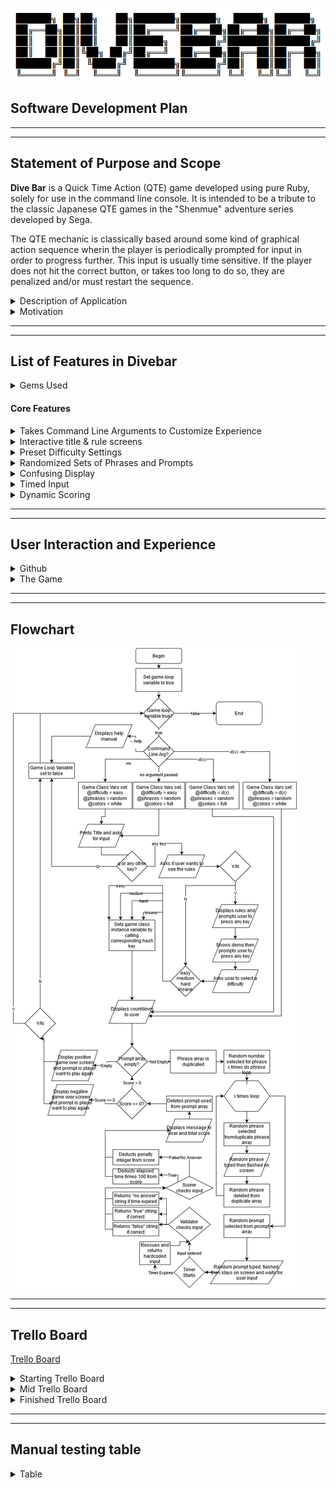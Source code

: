 ![Divebar logo](/docs/imgs/divebartitle.png)

## Software Development Plan
---
---
## Statement of Purpose and Scope
**Dive Bar** is a Quick Time Action (QTE) game developed using pure Ruby, solely for use in the command line console. It is intended to be a tribute to the classic Japanese QTE games in the "Shenmue" adventure series developed by Sega. 

The QTE mechanic is classically based around some kind of graphical action sequence wherin the player is periodically prompted for input in order to progress further. This input is usually time sensitive. If the player does not hit the correct button, or takes too long to do so, they are penalized and/or must restart the sequence. 

<details>
  <summary> Description of Application </summary>

  ## Description of Application
  The premise of **Dive Bar** is that you're a bartender working by yourself in a busy dive bar. You will need to perform actions in a hectic environment in order for the night to run smoothly. Failure to perform the tasks will result in angry customers and maybe an empty bar!

  At it's core, the game is based on a simple time pressure mechanic. The player will be shown a sentence and will have to type the highlighted word in the sentence as fast as possible. If the player enters the word in time, and the word is correct, they will only lose a small amount of points based on the time taken to answer. If the player fails to enter the word in time, they will lose points. If the player enters the word in time but the word is wrong, they will also lose points. 

  The twist in this simple mechanic is the way the prompts are displayed to the user. Instead of it simply displaying text and timing the input, **Dive Bar** will throw random snippets of conversation at the user in a confusing manner. Eventually a prompt will be displayed in the same manner, before pausing for user input. A player trying for a high score, or trying to win the game at higher difficulty levels, will have to pay attention to all the snippets until they see the highlighted keyword.
</details>

<details>
  <summary> Motivation </summary>
  
  ## Motivation
  **Dive Bar** is not to designed to re-define gaming mechanics or be a "helpful" program, but is instead intended to be a throwback to the aformentioned QTE games developed by Sega. My hope is that anyone who has previously enjoyed the Shenmue series or enjoys time pressure mechanics in their game experiences will get a kick out of this simple program. 

  I did some brainstorming and experimentation with the concept in the week leading up to developing **Dive Bar**. Initially, I wanted to try and create some form of map based "Diner Dash" style game, where the player would have to move between tables and a kitchen quickly when prompted. Ultimately I moved away from the idea as it became clear that the scope of the project was too large for the time available.

  I then started moving toward the concept of a more text based interaction with a similar mechanic based around entering text. While I think creating a map based game would certainly feel more hectic if coupled with text, I'm happy with the way **Dive Bar** turned out. While it is a simple game, I think it provides a good level of challenge and rewards to players who are willing to spend some time trying to maximise their scores or pass one of the higher difficulty levels.
</details>

----
----

## List of Features in **Divebar**

<details>
<summary> Gems Used </summary>

  ## Gems used
  * **Colorize** : To colour text and banners throughout the game.
  * **Faker** : To create randomized lists of phrases for the game.
  * **Timeout** : To implement a relatively easy to understand timeout function in game.
  * **TTY-prompt** : To create intuitive and easy to use menus and prompts.
  * **TTY-screen** : To use hand in hand with tty cursor to randomize where the terminal prints.
  * **TTY-cursor** : To move the cursor around the terminal randomly, as well as hide it from view when printing.
</details>

#### Core Features

<details>
  <summary>Takes Command Line Arguments to Customize Experience</summary>

   
  *  The game recognizes ARGV input from the terminal and takes a few simple commands to help streamline use for experienced users;
     *   The program is able to skip the title, rules and difficulty settings if given a corresponding argument. This is done by wrapping the Title, Rules and Difficulty in a control flow statement that checks whether a ARGV input of -d1 to -d4 has been given to decide the difficulty. If so, it will skip straight to the game. 


        * The program displays in a "no colour mode" if given the argument -nc. This is acheived by changing the colour array stored in the game class to a single element array that contains the colour colorize gem symbol for white. 
  
        * The program will display a help page if it is passed the argument --help. This is acheived by having the terminal class check for an ARGV statement that matches --help. If so, it will display a help page to the terminal and quit.

</details>

<details>
  <summary>Interactive title & rule screens</summary>

  * Instead of a timed title screen, **Dive Bar** will prompt the user to press any key to continue, or q to quit. This is done through the use of a superficial terminal class that is only responsible for looping the game. By default this loop has a "running" variable that is set to true. During each iteration of the loop, this variable will listen to an instance of the game class. If the instance returns false, this will change the running variable and cause the game to quit gracefully.

  * **Dive Bar** also has a rule screen that is optional. The user is given a yes/no prompt that feeds into a simple when statement within the "rules" function of the ASCII module. A yes will display the rules, a no will cause the game to move onto the difficulty settings. 

  * The rule page itself has a written explanation of the game, followed by a quick demo of the game mechanic, walking the user through a tutorial of how the game works. 

    This is done by essentially recycling the main game functions into the rule function setting the difficulty to easy by default. Only one prompt is diplayed that is hardcoded into the rules section, followed by a hardcoded prompt and simulated answer.
</details>

<details>
  <summary>Preset Difficulty Settings</summary>

  * After the rule prompt, the player will be prompted with multiple choice menu to select their difficulty. 
  
    The choices are Easy, Medium, Hard or Insane. The player is able to use their keyboard to select the level of difficulty they desire. The selection is then passed to a difficulty function within the game class. This changes the default difficulty instance variable from the default "easy" to one of the 4 choices by returning a key to reference a difficulty constant hash contained in a difficulty module included in the game class. 

    The hash contained in the difficulty module contains a suite of values for each level of difficulty. The use of a constant variable means the game can easily assign the difficulty to an instance variable by calling the constant with the corresponding key.

    After assignment, the difficulty instance variable contains an array of values associated with controlling the difficulty of the game. 
    
    This controls:
    * The amount of phrases to flash and how they are flashed before a prompt. 
    * The speed at which the phrases and prompts are typed out.
    * The amount of time given to input a prompt.
    * The length of the prompted word to be input by the player.
    * The penalties for spelling a word wrong or running out of time. 

</details>

<details>
  <summary>Randomized Sets of Phrases and Prompts</summary>

  * Phrases:
    
    Each time the game is instantiated by the terminal app, the games data module should generate an array containing three differently themed arrays of phrases. It will then randomly pass one of these arrays to the phrases instance variable to be used in the game itself. This is included to encourage replayability, giving the player a relatively fresh set of quotes each time they replay the game. 

  * Prompts

    The prompts work similarly to the phrases in the sense that the data module passes a random array of prompts to the game instance each time the game is instantiated, dependant on the difficulty. The difference is that the prompts themselves are hardcoded into the data module. The prompts of each difficulty are completely different to one another. However, each difficulty comes with 10 prompts. When the game is instantiated, anytime the difficulty is set, the phrases are assigned by calling a selection method with a key that selects 5 random prompts from 10 of the corresponding difficulty.

</details>

<details>
  <summary>Confusing Display</summary>
    
  * During the game, the user will be shown a series of random phrases pulled from the phrase array. The way these phrases are displayed are modified in different ways to confuse the user;
    
    * Depending on the difficulty, a random number of phrases will be displayed before the prompt. This is done by creating a x.times loop within the main game loop that uses a difficulty variable in order to choose a random number from a particular range.
  

    * The game will then choose a random prompt by first duplicating the instance variable prompt array. It will then shuffle the duplicated and selecting whatever is first. This is done with a shuffling function that simply shuffles whatever array is fed to it and returns the first element. 
    * The game selects a random place in the terminal to move the cursor. This is done using a mixture of the tty-screen and tty-cursor gems. When the game is instantiated, it gathers the size of the screen and assigns them to line and column variables. Using TTY-cursor, the cursor is then moved to a random line and column on the screen using a move_cursor function
    * The game will then use a typer function to "type" out in a broken fashion the phrase by printing each character, then sleeping for a random amount of milliseconds selected from a range dependant on difficulty. This creates a "stop starty" rhythm to the way the text is displayed. Each character is also colored randomly (using the colorize gem) by randomly choosing a symbol from an instance variable array on each character. 
      
      Once the phrase has been typed out, the screen is cleared then the phrase is flashed, using a flasher function, a random amount of times dependant on difficulty. This is looping a screen clear, calling the move_cursor function, showing the phrase and sleeping for random amount of time.

    * After flashing the phrase, the phrase is then fed to a deleter function that deletes a passed argument that matches an element in the passed array. In this case, we are feeding the phrase displayed with the corresponding duplicated prompt array. This ensures that every prompt displayed will be different and there will be no duplications, as the array will get smaller each iteration.

    * Once the x.times loop responsible for flashing phrases has ended, the same steps are also applied to a single prompt, except at on its final flash it waits for a set amount of time for user input. Once the program gets input, it will delete the prompt from the prompts instance variable using the deleter function. Deleting the prompt from the instances prompt array variable serves a double purpose. Its a tracker for the progress of the game, allowing each iteration of the main game loop to check whether there are still prompts to be used and therefore whether another iteration must be performed. It also ensures that prompts in the prompt array have no chance to be duplicated in following round. 

  * I ensured that the flashing text complied with photosensivity guidelines. At the hardest difficulty, text will never flash more than 3 times in one second. While this certainly makes the game a little less hectic, I'd rather make sure the program is accessible to all and safe to use.

</details>

<details>
  <summary>Timed Input</summary>

  *  The player will have a limited amount of time to enter the prompted word once the prompt has stopped moving. This is acheived by using input = time_input. This timed_input function is essentially a error handling function. 
  
     Using the timeout gem, the game starts a timer, then asks for input. If the user enters something before the timer expires, the timed_input function will return that answer. If the user runs out of time, the timeout gem will throw an error. This is handled with a rescue statement which defaults the input to a "no answer" string and returns it.

     Additionally, the timed_input function times the input by getting the current time just before asking for input and assigns it to a variable. Once input has been entered, the time is again assigned to a different variable. By deducting the starting time from the ending time, we have the amound of seconds it took for the player to enter their answer. This is then saved to an instance variable and used in scoring correct answers. 

</details>

<details>
  <summary>Dynamic Scoring</summary>
  
  * The scoring system is designed to encourage the player to answer accurately in the least amount of time possible. There are a few set rules to the way the scoring system works. 


    * The player will always start with 10,000 points at the start of the game. 


    * The player will lose a small amount of points for each correct input they give based on their input time. For example, if you input the word correctly in 1.879 seconds, you will only lose 188 points.
    * The player will lose a large amount of points for incorrect inputs of if the timer expires. The amount of points deducted is based on difficulty. For example, the game on the easiest setting will only deduct 1,000 points for each wrong answer or timeout. However, the game on the hardest setting will deduct 4,000 points for each wrong answer or timeout.

  * The way this is done is with a scoring function that relies on a validator function. First the inputted string is passed to the validator. 
   
    This validator will check first to see if the string fits a hardcoded message returned by the timed input function. If it matches, it will return it's own hardcoded message to be interpreted by the scoring function. 

    If it passes this stage, it will take the input and check it against the word in the prompt, ignoring case. This is done by using square [brackets] on the word you wish the user to input. the validator then checks the prompt using the brackets for reference.

    Once the input and prompt word have been compared, the validator returns a hardcoded true ,false or no answer string. 

    This string is then fed to the scoring function that reads it and does one of three things.

    1. type, then delete some text using a typing function, congratulating the user and showing them their new total score. The new total score is calculated by rounding the elapsed time to two decimal places and multiplying it by 100, then deducting it from the total score.


    2. Uses the type_delete function to tell the user they gave the wrong input, then shows them their new total score. The new total score is calculated by taking a difficulty integer in the difficulty instance variable and deducting that from the total score.
    3. Uses the type_delete function to tell the user they ran out of time, then shows them their new total score. The new score is calculated the same way as the wrong input outcome. 

    For all three of these outcomes, the scoring method checks whether the calculated score is below zero. If so, it displays 0 instead of a negative number.

</details>

----
----

## User Interaction and Experience

<details>
  <summary>Github</summary>

  ## Github
  * The user must first clone the repository from GitHub. The README file in the root directory contains the following information to ensure the user can install and run the program:


    *  Links to install Ruby
    *  Step by step instructions on installing and using bundler to ensure the correct gems are installed for the programs dependencies. 
    *  Step by step instructions for running the basic program
    *  A list of command line arguments you are able to give the program.

  * Once the user has the appropriate gems installed, the user can run the program a variety of different ways from the commmand line. 
    * `ruby init.rb --help` will display a help document and end the program. This help document simply outlines the basic commands and gem dependencies. It also outlines some of the error handling within the program if users are struggling to run the program.
    * `ruby init.rb -nc` will run the program in black and white.
    * `ruby init.rb -d1 -d2 -d3 -d4` will run the program, skipping the title, rules and difficulty selection, using the provided argument to set the difficulty. 
    * `ruby init.rb -crash` will crash the game (if you're into that)
    * `ruby init.rb` will simply run the program.
  
</details>

<details>
  <summary>The Game</summary>

  ## The Game

  * When run normally, the program will begin the game and show the title screen, prompting the user for any key or q to quit. If the user presses any key other than q, the game progresses. If the user presses q, the program quits.
  * The user will be prompted again if they would like to see the rules with a simple yes no statement. If the user selects no, they skip the rules and are taken to the difficulty setting screen. If the user selects yes, they are taken to the rules page.
  * On the rules page, the user shown the general outline of the game in text. Next they will be taken through an interactive live demo of the game itself. Once this has finished, they will be prompted to press any key and taken to the difficulty setting.
  * The user is prompted to select a difficulty setting from easy through to insane. Once they have made a selection the game starts.
  * The user is shown an ascii art countdown from three to one
  * From now until the game over screen, the current score and level of difficulty is displayed at the top of the screen
  * The user is then shown a random phrase. Each of these phrases is first typed onto a random part of the screen, before being flashed randomly around the screen. This is repeated a random amount of times. 
  * The user is then shown a random prompt containing one word surrounded in square brackets in all caps. It is typed and flashed in the same manner as the phrases before stopping and waiting for user input.
  * The user now must input the word that is surrounded in square brackets and is in all caps before they run out of time. 
  * If the user enters the correct word within the time limit, they will be shown a congratulatory message and their new total score
  * If the user does not enter the correct word within the time limit, they will be told that they have entered the word incorrectly and shown their new total score.
  * If the user does not finishing entering the word withing the time limit, they will be told that they ran out of time and shown their new total score.
  * At this stage the game will loop again as long as theres either another prompt that hasn't been shown, or the players score is 0.
  * If there are no more phrases left in the array, the user will be shown a positive game over screen with their final score.
  * If the total score is 0, the user will be shown a negative game over screen.
  * A few seconds later, the user will be given a Y/N prompt and asked whether they want to play again.
  * If the user answers yes, the game restarts from the title page.
  * If the user answers no, the game will exit.
  * If at any point the game throws an error, the program will exit gracefully and display easy to understand information about what happened.

</details>

----
----

## Flowchart

![Divebar logo](imgs/divebarflowchart.png)


----
----

## Trello Board

[Trello Board](https://trello.com/b/daSBDJpB/terminal-app)

<details>
  <summary>Starting Trello Board</summary>

  ![Starting Trello 1](imgs/trellostart1.png)

  ![Starting Trello 2](imgs/trellostart2.png)
</details>

<details>
  <summary>Mid Trello Board</summary>

  ![Mid Trello 1](imgs/trellomid1.png)

  ![Mid Trello 2](imgs/trellomid2.png)
</details>

<details>
  <summary>Finished Trello Board</summary>

  ![Finished Trello 1](imgs/trellofinished1.png)
  
  ![Finished Trello 2](imgs/trellofinished2.png)
</details>

----
----



## Manual testing table

<details>
  <summary>Table</summary>

| Feature             | Description of feature | Test Case ID / Testing Method | Expected Outcome | Actual Outcome | Is this a problem? | Changes/Comments |
| ------              | ---                    | ---          | ---               | -             |-                   |-                 |
| Command line --help |User is able to pass --help at the command line to bring up a help screen | 1<br/>pass --help at command line | Help screen displayed from command line | Nothing | Yes | I didn't allow pass the ARGV input to the class itself |
| | | 2<br/>pass --help at command line | Help screen displayed from command line |	Displays help screen |	No |	Changed the call to go through the init.rb file and passes it correctly to the terminal class |
|round typer method|	Types out a passed string using a passed array to randomly choose sleep time between each character. Also colourizes randomly |	1<br/>Call method in test.rb and watch method |	String to be typed out on screen in random colours with different pauses between characters |	After a lot of tweaking, it worked properly |	No, but annoying to test ||
|fast green typer method | Quickly writes a passed string in green |	1<br/>Call method in test.rb and watch method	|Types quickly in green |	Types at a medium pace in green | 	Ish	| I'm going to make it faster	|
| | |2<br/>Call method in test.rb and watch method |types quickly in green| types real fast now!|	No	||
|medium rainbow typer method| Types out a passed string at a medium pace. Also colourizes randomly |	1<br/>Call method in test.rb and watch method	|Types out medium in multicolour| Same as expected | No | Made it a tiny bit faster |
|string deleter method	|Deletes amount of characters equal to passed string|	1 <br/>Call method in test.rb and watch method	|Deletes a typed string|	TTY cursor gem threw an error| Yes | forgot a ":" |
| | |2<br/>Call method in test.rb| Deletes a typed string |	as expected	|no||
|Y/N prompt|	Should return true or false respectively| 1<br/>Call method in test.rb and interact with method |	asks a yes or no q and then returns true or false|	as expected|	no||
|Enter/Q prompt|	Should return true or false respectively|	1<br/>Call method in test.rb and interact with method	|Prompts user for enter or q and wont progress until gets that input|	as expected	|no||
|Display selection method|	Should display difficulties in menu format and allow you to choose one, then assign the difficulty instance variable |	1<br/>Call method in test.rb and interact with method |	Prompts user and returns d1..d4	|as expected|	no||
|Random Cursor method|	Should move the cursor to a random place using passed width and height console variables| 1<br/>Call method in test.rb and watch method |	Moves cursor to a random place on the screen|	as expected	|no||
|Flash method	|Should flash a passed string a passed amount of times. Also will flash in random places each time in a different colour| 1<br/>Call method in test.rb and watch method |	flashes string as desribed|	Undefined method for difficulty selector|	yes|	I think I need to assign my difficulty variable first for this test to work.|
| | |2<br/>Call method in test.rb and watch method|	flashes string as desribed|	as expected|	no|	Didn't req the right module, duh|
|Timed input w/o answer|	Should time out based on passed variable and return no answer string| 1<br/>Call method in test.rb and watch method |	returns no answer string|	as expected|	no||
|Timed input w/ answer|	Should return answer and set elapsed instance variable to time taken to input| 1<br/>Call method in test.rb and interact with method |	returns answer an elapsed time|	doesn't set variable|	yes|	Need to figure out why its not setting and returning this variable|
| | | 2<br/>Call method in test.rb and interact with method	|returns answer an elapsed time |	as expected|	no|	I needed to move the method into the game class itself as its a variable setting class|
|Scoring method true|	Should display positive message and show new score deducted by elapsed * 100 to 2 decimal places| 1<br/>Call method in test.rb and watch method |	As described|	as expected	|no|	also needs to sit in the game class as it changes instance variables|
|Scoring method false|	Should display negative message and show new score deducted by passed penalty integer |	1<br/>Call method in test.rb and watch method	|as described|	almost as expected, only deducts 5 points|	yes	|This has to do with the difficulty variable, will tweak the array positions|
|||2<br/>Call method in test.rb and watch method|	as described	|as expected|	no||
|Scoring method no answer |	Should display different negative message and show new score deducted by passed penalty integer|	1<br/>Call method in test.rb and watch method	|as described|	as expected|	no| |
|Warning screen| Should show the user a warning screen regarding flashing components of game for 3 second | 1<br/>Call method in test.rb and watch method         | as described                                                 | as expected                                     |no||
|Title screen|	Should type out title quickly and wait for user input| 1<br/>Call method in test.rb and watch method |	as described	|as expected|no||
|Game over more than 0	|Should show a positive game over message with final score and ask player if they want to play again|	1<br/>Call method in test.rb and watch method	|as described	|as expected	|no||
|Game over 0 |	Should show a negative game over message with final score and ask player if they want to play again	|1<br/>Call method in test.rb and watch method|as described|	as expected	|no||
|Game over replay|	Should allow the player to replay or quit depending on y or no answer|	1<br/>Play game and interact with method	|as described|	as expected|	no	||
|Rules screen|	Should show rules and prompt for input. Should then demo the game automaticallty, then prompt for user input to continue.| 1<br/>Call method in test.rb and watch method |	as described	|as expected|	no	||
|Countdown|	Should countdown 3 2 1 typed fast and colourized| 1<br/>Call method in test.rb and watch method |	as described	|as expected|	no	||
|Skip intro|	Game will skip the intro if given a command line arg to set difficulty|	1<br/>Play game and watch method	|as described|	did not skip intro|	yes|	I need to tweak my case statments, It's not finding any difficulty things|
| | |2<br/>Play game and watch method|	as described|	as expected	|no|	It will now take the first difficulty argument|
|Quit at game title|	Game will quit if you press q at the title screen|	1<br/>Play game and watch method	|as described| Didn't quit, just kept going | yes |Will need to call a method to change the bool value, maybe?|
| | |2<br/>Play game and watch method|	as described|	Finally works|	no|	This took a bit of finagling, but now the terminal reads the game instance running variable each loop to decide if it should loop again|
|Skip rules|	Game will skip rules if no is selected from skip rules section|	1<br/>Play game and watch method	| as described	|as expected	|no||
|Check score |	Game will check score and end before command prompt is empty if it is equal to 0| 1<br/>Play game and watch method |	as described|	as expected	|no	|	|
|Prompt array while loop |	Game will end once there are no more prompts left in the prompt array	|1<br/>Play game and watch method|	as described|	as expected	|no	|	|
|No colour mode|	Game will run in black and white if given correct argument|	1<br/>Play game and watch method	|as described| as expected	|no||
|Game runs|	Game should run error free from the init.rb file on normal playthough| 1<br/>Play game a lot |	Full play through with on easy with no command line arguments	|Crashed after 1 prompt flash	|yes|	Changed the data array phrases.|
| | |2<br/>Play game a lot|	Full play through with on easy with no command line arguments|	as expected|	no	|Hooray!|
|Game will play through normally on all difficulty settings|  |	1<br/>Play game a lot	|Full play through on all difficulties| as expected | no ||
|Game will play through normally with all -d settings|	using all -d1 to -d4 settings + combos of -d's|	1<br/>Play game a lot	|as described|	some words would be incorrect even when correct	|yes|	The checker was reading ?,! and commas as part of the word if it was tacked on at the end of bracket|
| | |2<br/>Play game a lot|	as described	|as expected	|no|	yay!|
|Game will play through with -nc args passed|	Game should run completely in b/w with -nc passed| 1<br/>Play game a lot |	as decribed|	one line in the rules demo was coloured|	yes|	easy bugfix|
| | | 2<br/>Play game a lot |	as decribed	|as expected	|no	||
|Game will always display help menu when passed| --help	help screen should always take precedence over any other command line arg| 1<br/>Play game a lot |	As described	|as expected|	no	||
|What happens if I mash the keyboard during the game typing phases?|	The keyboard mash will probably mess with the typing function|	1<br/>Play game a lot	|as described|	as expected|	not really|	It doesnt break the game, but it doesnt look good either. I'll see if I can add a keyboard input blocker on the last day|


</details>